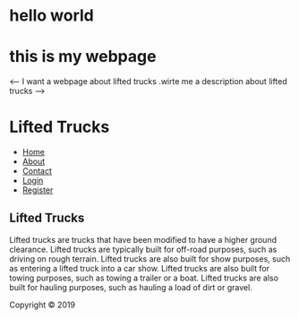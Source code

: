 # hello world
# this is my webpage
<--
I want a webpage about lifted trucks .wirte me a description about lifted trucks
-->
<html>
<head>
<title>Lifted Trucks</title>
<link rel="stylesheet" href="style.css">
</head>
<body>
<div class="container">
<div class="header">
<h1>Lifted Trucks</h1>
</div>
<div class="navbar">
<ul>
<li><a href="index.php">Home</a></li>
<li><a href="about.php">About</a></li>
<li><a href="contact.php">Contact</a></li>
<li><a href="login.php">Login</a></li>
<li><a href="register.php">Register</a></li>
</ul>
</div>
<div class="content">
<h2>Lifted Trucks</h2>
<p>Lifted trucks are trucks that have been modified to have a higher ground clearance.
Lifted trucks are typically built for off-road purposes, such as driving on rough terrain.
Lifted trucks are also built for show purposes, such as entering a lifted truck into a car show.
Lifted trucks are also built for towing purposes, such as towing a trailer or a boat.
Lifted trucks are also built for hauling purposes, such as hauling a load of dirt or gravel.


</p>
</div>
<div class="footer">
Copyright &copy; 2019
</div>
</div>
</body>
</html>
